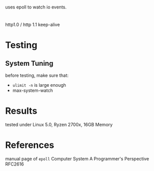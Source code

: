 
#
uses epoll to watch io events.

#
http1.0 / http 1.1
keep-alive




# Testing

## System Tuning

before testing, make sure that:

- `ulimit -n` is large enough
- max-system-watch

# Results

tested under Linux 5.0, Ryzen 2700x, 16GB Memory



# References

manual page of `epoll`
Computer System A Programmer's Perspective
RFC2616
